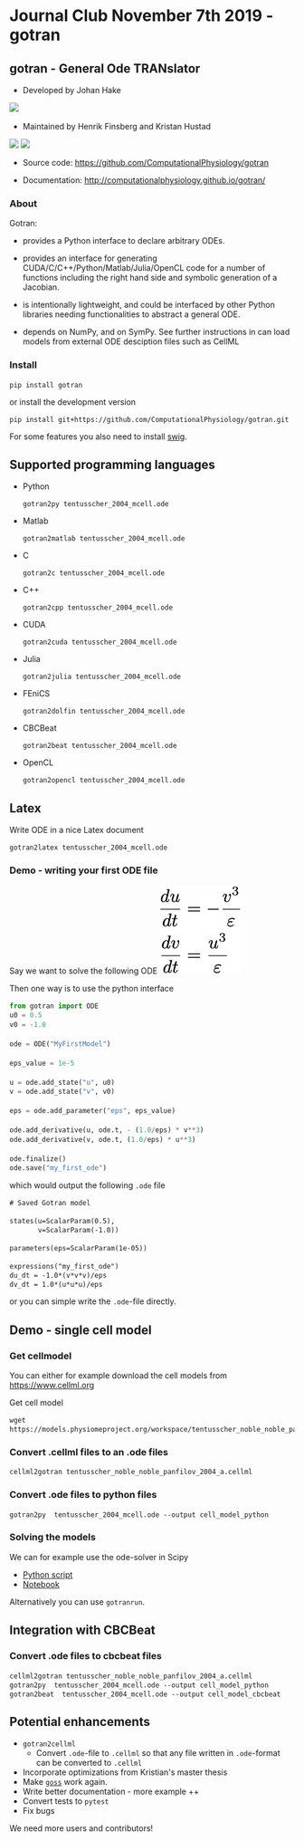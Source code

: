 # Journal Club November 7th 2019 - gotran

## gotran - General Ode TRANslator

- Developed by Johan Hake

<img src="https://avatars0.githubusercontent.com/u/674382?s=400&v=4" width=150>

- Maintained by Henrik Finsberg and Kristan Hustad

<img src="https://www.simula.no/sites/default/files/styles/employee-detail/public/user/images/img_4601.jpg?itok=oCd21eU-" width=150>
<img src="https://www.simula.no/sites/default/files/styles/employee-detail/public/user/images/img_2446.jpg?itok=aT4KNrRG" width=150>

- Source code: https://github.com/ComputationalPhysiology/gotran

- Documentation: http://computationalphysiology.github.io/gotran/

### About

Gotran:

- provides a Python interface to declare arbitrary ODEs.

- provides an interface for generating CUDA/C/C++/Python/Matlab/Julia/OpenCL code for a number of functions including the right hand side and symbolic generation of a Jacobian.

- is intentionally lightweight, and could be interfaced by other Python libraries needing functionalities to abstract a general ODE.
- depends on NumPy, and on SymPy. See further instructions in can load models from external ODE desciption files such as CellML

### Install

```
pip install gotran
```

or install the development version

```
pip install git+https://github.com/ComputationalPhysiology/gotran.git
```

For some features you also need to install [swig](http://www.swig.org).

## Supported programming languages

- Python
  ```
  gotran2py tentusscher_2004_mcell.ode
  ```
- Matlab
  ```
  gotran2matlab tentusscher_2004_mcell.ode
  ```
- C
  ```
  gotran2c tentusscher_2004_mcell.ode
  ```
- C++
  ```
  gotran2cpp tentusscher_2004_mcell.ode
  ```
- CUDA
  ```
  gotran2cuda tentusscher_2004_mcell.ode
  ```
- Julia
  ```
  gotran2julia tentusscher_2004_mcell.ode
  ```
- FEniCS
  ```
  gotran2dolfin tentusscher_2004_mcell.ode
  ```
- CBCBeat
  ```
  gotran2beat tentusscher_2004_mcell.ode
  ```
- OpenCL
  ```
  gotran2opencl tentusscher_2004_mcell.ode
  ```

## Latex

Write ODE in a nice Latex document

```
gotran2latex tentusscher_2004_mcell.ode
```

### Demo - writing your first ODE file

Say we want to solve the following ODE
![ode](ode.png)

Then one way is to use the python interface

```python
from gotran import ODE
u0 = 0.5
v0 = -1.0

ode = ODE("MyFirstModel")

eps_value = 1e-5

u = ode.add_state("u", u0)
v = ode.add_state("v", v0)

eps = ode.add_parameter("eps", eps_value)

ode.add_derivative(u, ode.t, - (1.0/eps) * v**3)
ode.add_derivative(v, ode.t, (1.0/eps) * u**3)

ode.finalize()
ode.save("my_first_ode")
```

which would output the following `.ode` file

```
# Saved Gotran model

states(u=ScalarParam(0.5),
       v=ScalarParam(-1.0))

parameters(eps=ScalarParam(1e-05))

expressions("my_first_ode")
du_dt = -1.0*(v*v*v)/eps
dv_dt = 1.0*(u*u*u)/eps
```

or you can simple write the `.ode`-file directly.

## Demo - single cell model

### Get cellmodel

You can either for example download the cell models from https://www.cellml.org

Get cell model

```shell
wget https://models.physiomeproject.org/workspace/tentusscher_noble_noble_panfilov_2004/@@rawfile/941ec8e54e46e6fe82765c17f1d47582169baac2/tentusscher_noble_noble_panfilov_2004_a.cellml
```

### Convert .cellml files to an .ode files

```shell
cellml2gotran tentusscher_noble_noble_panfilov_2004_a.cellml
```

### Convert .ode files to python files

```shell
gotran2py  tentusscher_2004_mcell.ode --output cell_model_python
```

### Solving the models

We can for example use the ode-solver in Scipy

- [Python script](single_cell.py)
- [Notebook](single_cell.ipynb)

Alternatively you can use `gotranrun`.

## Integration with CBCBeat

### Convert .ode files to cbcbeat files

```shell
cellml2gotran tentusscher_noble_noble_panfilov_2004_a.cellml
gotran2py  tentusscher_2004_mcell.ode --output cell_model_python
gotran2beat  tentusscher_2004_mcell.ode --output cell_model_cbcbeat
```

## Potential enhancements

- `gotran2cellml`
  - Convert `.ode`-file to `.cellml` so that any file written in `.ode`-format can be converted to `.cellml`
- Incorporate optimizations from Kristian's master thesis
- Make [`goss`](https://bitbucket.org/johanhake/goss) work again.
- Write better documentation - more example ++
- Convert tests to `pytest`
- Fix bugs

We need more users and contributors!

